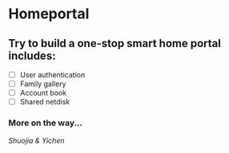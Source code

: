 # Homeportal
## Try to build a one-stop smart home portal includes:
- [ ] User authentication
- [ ] Family gallery
- [ ] Account book
- [ ] Shared netdisk

### More on the way...

*Shuojia & Yichen*